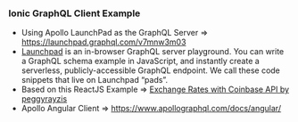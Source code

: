 ### Ionic GraphQL Client Example

- Using Apollo LaunchPad as the GraphQL Server => https://launchpad.graphql.com/v7mnw3m03 
- [Launchpad](https://dev-blog.apollodata.com/introducing-launchpad-the-graphql-server-demo-platform-cc4e7481fcba) is an in-browser GraphQL server playground. You can write a GraphQL schema example in JavaScript, and instantly create a serverless, publicly-accessible GraphQL endpoint. We call these code snippets that live on Launchpad “pads”.
- Based on this ReactJS Example => [Exchange Rates with Coinbase API by peggyrayzis](https://codesandbox.io/s/jvlrl98xw3)
- Apollo Angular Client => https://www.apollographql.com/docs/angular/
